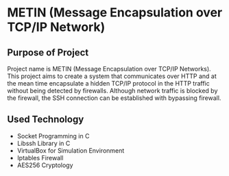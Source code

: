# METIN (Message Encapsulation over TCP/IP Network)
## Purpose of Project
Project name is METIN (Message Encapsulation over TCP/IP Networks). This project aims to create a system that communicates over HTTP and at the mean time encapsulate a hidden TCP/IP protocol in the HTTP traffic without being detected by firewalls. Although network traffic is blocked by the firewall, the SSH connection can be established with bypassing firewall.
## Used Technology
- Socket Programming in C
- Libssh Library in C
- VirtualBox for Simulation Environment
- Iptables Firewall
- AES256 Cryptology


